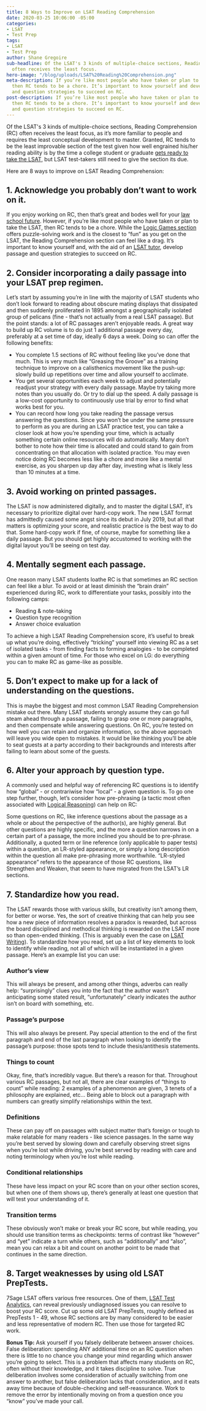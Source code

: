 ```yaml
---
title: 8 Ways to Improve on LSAT Reading Comprehension
date: 2020-03-25 10:06:00 -05:00
categories:
- LSAT
- Test Prep
tags:
- LSAT
- Test Prep
author: Shane Gregoire
sub-headline: Of the LSAT's 3 kinds of multiple-choice sections, Reading Comprehension
  often receives the least focus.
hero-image: "/blog/uploads/LSAT%20Reading%20Comprehension.png"
meta-description: If you’re like most people who have taken or plan to take the LSAT,
  then RC tends to be a chore. It’s important to know yourself and develop passage
  and question strategies to succeed on RC.
post-description: If you’re like most people who have taken or plan to take the LSAT,
  then RC tends to be a chore. It’s important to know yourself and develop passage
  and question strategies to succeed on RC.
---
```


Of the LSAT's 3 kinds of multiple-choice sections, Reading Comprehension (RC) often receives the least focus, as it’s more familiar to people and requires the least conceptual development to master. Granted, RC tends to be the least improvable section of the test given how well engrained his/her reading ability is by the time a college student or graduate [gets ready to take the LSAT](https://www.wyzant.com/blog/how-to-study-for-the-lsat/), but LSAT test-takers still need to give the section its due.

Here are 8 ways to improve on LSAT Reading Comprehension:

## 1. Acknowledge you probably don’t want to work on it.

If you enjoy working on RC, then that’s great and bodes well for your [law school future](https://www.wyzant.com/law_tutors.aspx). However, if you’re like most people who have taken or plan to take the LSAT, then RC tends to be a chore. While the [Logic Games section](https://www.wyzant.com/blog/lsat-logic-games/) offers puzzle-solving work and is the closest to “fun” as you get on the LSAT, the Reading Comprehension section can feel like a drag. It’s important to know yourself and, with the aid of an [LSAT tutor](https://www.wyzant.com/LSAT_tutors.aspx), develop passage and question strategies to succeed on RC.

## 2. Consider incorporating a daily passage into your LSAT prep regimen.
Let’s start by assuming you’re in line with the majority of LSAT students who don’t look forward to reading about obscure mating displays that dissipated and then suddenly proliferated in 1895 amongst a geographically isolated group of pelicans (fine - that’s not actually from a real LSAT passage). But the point stands: a lot of RC passages aren’t enjoyable reads. A great way to build up RC volume is to do just 1 additional passage every day, preferably at a set time of day, ideally 6 days a week. Doing so can offer the following benefits:

* You complete 1.5 sections of RC without feeling like you’ve done that much. This is very much like “Greasing the Groove” as a training technique to improve on a calisthenics movement like the push-up: slowly build up repetitions over time and allow yourself to acclimate.
* You get several opportunities each week to adjust and potentially readjust your strategy with every daily passage. Maybe try taking more notes than you usually do. Or try to dial up the speed. A daily passage is a low-cost opportunity to continuously use trial by error to find what works best for you.
* You can record how long you take reading the passage versus answering the questions. Since you won’t be under the same pressure to perform as you are during an LSAT practice test, you can take a closer look at how you’re spending your time, which is actually something certain online resources will do automatically. Many don’t bother to note how their time is allocated and could stand to gain from concentrating on that allocation with isolated practice.
You may even notice doing RC becomes less like a chore and more like a mental exercise, as you sharpen up day after day, investing what is likely less than 10 minutes at a time.

## 3. Avoid working on printed passages.
The LSAT is now administered digitally, and to master the digital LSAT, it’s necessary to prioritize digital over hard-copy work. The new LSAT format has admittedly caused some angst since its debut in July 2019, but all that matters is optimizing your score, and realistic practice is the best way to do that. Some hard-copy work if fine, of course, maybe for something like a daily passage. But you should get highly accustomed to working with the digital layout you’ll be seeing on test day.

## 4. Mentally segment each passage.
One reason many LSAT students loathe RC is that sometimes an RC section can feel like a blur. To avoid or at least diminish the “brain drain” experienced during RC, work to differentiate your tasks, possibly into the following camps:

* Reading & note-taking
* Question type recognition
* Answer choice evaluation

To achieve a high LSAT Reading Comprehension score, it’s useful to break up what you’re doing, effectively “tricking” yourself into viewing RC as a set of isolated tasks - from finding facts to forming analogies - to be completed within a given amount of time. For those who excel on LG: do everything you can to make RC as game-like as possible.

## 5. Don’t expect to make up for a lack of understanding on the questions.
This is maybe the biggest and most common LSAT Reading Comprehension mistake out there. Many LSAT students wrongly assume they can go full steam ahead through a passage, failing to grasp one or more paragraphs, and then compensate while answering questions. On RC, you’re tested on how well you can retain and organize information, so the above approach will leave you wide open to mistakes. It would be like thinking you’ll be able to seat guests at a party according to their backgrounds and interests after failing to learn about some of the guests.

## 6. Alter your approach by question type.
A commonly used and helpful way of referencing RC questions is to identify how “global” - or contrariwise how “local” - a given question is. To go one step further, though, let’s consider how pre-phrasing (a tactic most often associated with [Logical Reasoning](https://www.wyzant.com/blog/lsat-logical-reasoning/)) can help on RC:

Some questions on RC, like inference questions about the passage as a whole or about the perspective of the author(s), are highly general. But other questions are highly specific, and the more a question narrows in on a certain part of a passage, the more inclined you should be to pre-phrase. Additionally, a quoted term or line reference (only applicable to paper tests) within a question, an LR-styled appearance, or simply a long description within the question all make pre-phrasing more worthwhile. “LR-styled appearance” refers to the appearance of those RC questions, like Strengthen and Weaken, that seem to have migrated from the LSAT’s LR sections.

## 7. Standardize how you read.
The LSAT rewards those with various skills, but creativity isn’t among them, for better or worse. Yes, the sort of creative thinking that can help you see how a new piece of information resolves a paradox is rewarded, but across the board disciplined and methodical thinking is rewarded on the LSAT more so than open-ended thinking. (This is arguably even the case on [LSAT Writing](https://www.wyzant.com/blog/lsat-writing/)). To standardize how you read, set up a list of key elements to look to identify while reading, not all of which will be instantiated in a given passage. Here’s an example list you can use:

### Author’s view
This will always be present, and among other things, adverbs can really help: “surprisingly” clues you into the fact that the author wasn’t anticipating some stated result, “unfortunately” clearly indicates the author isn’t on board with something, etc.

### Passage’s purpose 
This will also always be present. Pay special attention to the end of the first paragraph and end of the last paragraph when looking to identify the passage’s purpose: those spots tend to include thesis/antithesis statements.
### Things to count 
Okay, fine, that’s incredibly vague. But there’s a reason for that. Throughout various RC passages, but not all, there are clear examples of “things to count” while reading: 2 examples of a phenomenon are given, 3 tenets of a philosophy are explained, etc… Being able to block out a paragraph with numbers can greatly simplify relationships within the text.

### Definitions
These can pay off on passages with subject matter that’s foreign or tough to make relatable for many readers - like science passages. In the same way you’re best served by slowing down and carefully observing street signs when you’re lost while driving, you’re best served by reading with care and noting terminology when you’re lost while reading.

### Conditional relationships
These have less impact on your RC score than on your other section scores, but when one of them shows up, there’s generally at least one question that will test your understanding of it.

### Transition terms
These obviously won’t make or break your RC score, but while reading, you should use transition terms as checkpoints: terms of contrast like “however” and “yet” indicate a turn while others, such as “additionally” and “also”, mean you can relax a bit and count on another point to be made that continues in the same direction.

## 8. Target weaknesses by using old LSAT PrepTests.
7Sage LSAT offers various free resources. One of them, [LSAT Test Analytics](https://7sage.com/review-lsat-sections/), can reveal previously undiagnosed issues you can resolve to boost your RC score. Cut up some old LSAT PrepTests, roughly defined as PrepTests 1 - 49, whose RC sections are by many considered to be easier and less representative of modern RC. Then use those for targeted RC work.
 
**Bonus Tip:** Ask yourself if you falsely deliberate between answer choices.
False deliberation: spending ANY additional time on an RC question when there is little to no chance you change your mind regarding which answer you’re going to select. This is a problem that affects many students on RC, often without their knowledge, and it takes discipline to solve. True deliberation involves some consideration of actually switching from one answer to another, but false deliberation lacks that consideration, and it eats away time because of double-checking and self-reassurance. Work to remove the error by intentionally moving on from a question once you “know” you’ve made your call.
